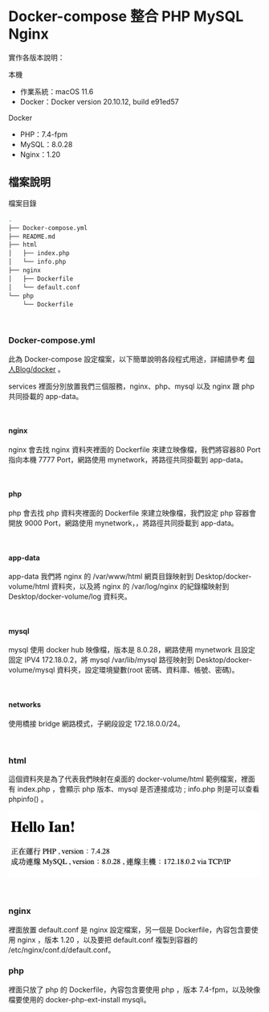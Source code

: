 # Docker-compose 整合 PHP MySQL Nginx

實作各版本說明：

本機

* 作業系統：macOS 11.6
* Docker：Docker version 20.10.12, build e91ed57

Docker 

*  PHP：7.4-fpm
*  MySQL：8.0.28
*  Nginx：1.20

## 檔案說明

檔案目錄

```sh
.
├── Docker-compose.yml
├── README.md
├── html
│   ├── index.php
│   └── info.php
├── nginx
│   ├── Dockerfile
│   └── default.conf
└── php
    └── Dockerfile
``` 

<br>

### Docker-compose.yml

此為 Docker-compose 設定檔案，以下簡單說明各段程式用途，詳細請參考 [個人Blog/docker](https://pin-yi.me/docker/) 。

services 裡面分別放置我們三個服務，nginx、php、mysql 以及 nginx 跟 php 共同掛載的 app-data。

<br>

#### nginx

nginx 會去找 nginx 資料夾裡面的 Dockerfile 來建立映像檔，我們將容器80 Port 指向本機 7777 Port，網路使用 mynetwork，將路徑共同掛載到 app-data。

<br>

#### php

php 會去找 php 資料夾裡面的 Dockerfile 來建立映像檔，我們設定 php 容器會開放 9000 Port，網路使用 mynetwork，，將路徑共同掛載到 app-data。

<br>

#### app-data 

app-data 我們將 nginx 的 /var/www/html 網頁目錄映射到 Desktop/docker-volume/html 資料夾，以及將 nginx 的 /var/log/nginx 的紀錄檔映射到 Desktop/docker-volume/log 資料夾。

<br>

#### mysql

mysql 使用 docker hub 映像檔，版本是 8.0.28，網路使用 mynetwork 且設定固定 IPV4 172.18.0.2，將 mysql /var/lib/mysql 路徑映射到 Desktop/docker-volume/mysql 資料夾，設定環境變數(root 密碼、資料庫、帳號、密碼)。

<br>

#### networks

使用橋接 bridge 網路模式，子網段設定 172.18.0.0/24。

<br>

### html

這個資料夾是為了代表我們映射在桌面的 docker-volume/html 範例檔案，裡面有 index.php ，會顯示 php 版本、mysql 是否連接成功 ; info.php 則是可以查看 phpinfo() 。

![圖片](https://raw.githubusercontent.com/880831ian/docker-compose-php-mysql-nginx/master/images/localhost-7777.png)

<br>

### nginx

裡面放置 default.conf 是 nginx 設定檔案，另一個是 Dockerfile，內容包含要使用 nginx ，版本 1.20 ，以及要把 default.conf 複製到容器的 /etc/nginx/conf.d/default.conf。

### php

裡面只放了 php 的 Dockerfile，內容包含要使用 php ，版本 7.4-fpm，以及映像檔要使用的 docker-php-ext-install mysqli。
